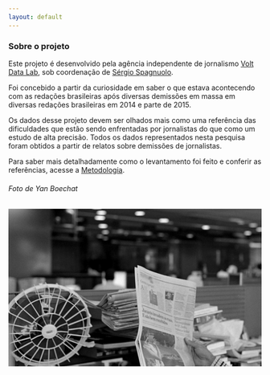 ```yaml
---
layout: default
---
```


### Sobre o projeto

Este projeto é desenvolvido pela agência independente de jornalismo [Volt Data Lab](http://voltdata.info), sob coordenação de [Sérgio Spagnuolo](http://twitter.com/voltdata).

Foi concebido a partir da curiosidade em saber o que estava acontecendo com as redações brasileiras após diversas demissões em massa em diversas redações brasileiras em 2014 e parte de 2015.

Os dados desse projeto devem ser olhados mais como uma referência das dificuldades que estão sendo enfrentadas por jornalistas do que como um estudo de alta precisão. Todos os dados representados nesta pesquisa foram obtidos a partir de relatos sobre demissões de jornalistas.

Para saber mais detalhadamente como o levantamento foi feito e conferir as referências, acesse a [Metodologia](metodologia.html).

###### Foto de Yan Boechat

![](foto.jpg)
